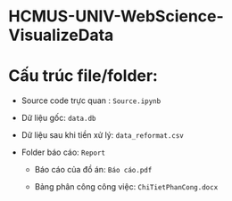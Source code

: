 # HCMUS-UNIV-WebScience-VisualizeData

# Cấu trúc file/folder:

- Source code trực quan : `Source.ipynb`

- Dữ liệu gốc: `data.db`

- Dữ liệu sau khi tiền xử lý: `data_reformat.csv`

- Folder báo cáo: `Report`

    - Báo cáo của đồ án: `Báo cáo.pdf`

    - Bảng phân công công việc: `ChiTietPhanCong.docx`